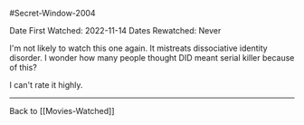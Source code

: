 #Secret-Window-2004

Date First Watched:  2022-11-14
Dates Rewatched:  Never

I'm not likely to watch this one again.  It mistreats dissociative identity disorder.  I wonder how many people thought DID meant serial killer because of this?

I can't rate it highly.

---
Back to [[Movies-Watched]]